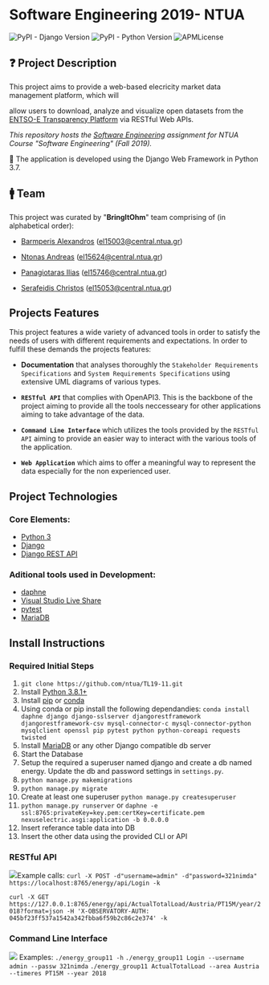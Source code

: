 # Software Engineering 2019- NTUA

![PyPI - Django Version](https://img.shields.io/pypi/djversions/djangorestframework.svg) ![PyPI - Python Version](https://img.shields.io/pypi/pyversions/Django.svg) ![APMLicense](https://img.shields.io/badge/license-MIT-green.svg)

  

## :question: Project Description

  

This project aims to provide a web-based elecricity market data management platform, which will

allow users to download, analyze and visualize open datasets from the [ENTSO-E Transparency Platform](https://transparency.entsoe.eu) via RESTful Web APIs.

  
  

_This repository hosts the [Software Engineering](https://courses.softlab.ntua.gr/softeng/2019b/) assignment for NTUA Course "Software Engineering" (Fall 2019)._

  

:snake: The application is developed using the Django Web Framework in Python 3.7.

  
  
  

## :mens: Team

  

This project was curated by "**BringItOhm**" team comprising of (in alphabetical order):

* [Barmperis Alexandros](https://github.com/ABar1) (el15003@central.ntua.gr)

* [Ntonas Andreas](https://github.com/ntonasa) (el15624@central.ntua.gr)

* [Panagiotaras Ilias](https://github.com/iliaspan) (el15746@central.ntua.gr)

* [Serafeidis Christos](https://github.com/chris-sera) (el15053@central.ntua.gr)

  
  

## Projects Features

  

This project features a wide variety of advanced tools in order to satisfy the needs of users with different requirements and expectations. In order to fulfill these demands the projects features:

  

- **Documentation** that analyses thoroughly the `Stakeholder Requirements Specifications` and `System Requirements Specifications` using extensive UML diagrams of various types.

  

- **`RESTful API`** that complies with OpenAPI3. This is the backbone of the project aiming to provide all the tools neccesseary for other applications aiming to take advantage of the data.

  

- **`Command Line Interface`** which utilizes the tools provided by the `RESTful API` aiming to provide an easier way to interact with the various tools of the application.

  

- **`Web Application`** which aims to offer a meaningful way to represent the data especially for the non experienced user.


## Project Technologies
### Core Elements:
- [Python 3](https://www.python.org/)
- [Django](https://www.djangoproject.com/)
- [Django REST API](https://www.django-rest-framework.org/)

### Aditional tools used in Development:
- [daphne](https://github.com/django/daphne)
- [Visual Studio Live Share](https://github.com/vsls-contrib)
- [pytest](https://github.com/pytest-dev/pytest/)
- [MariaDB](https://mariadb.org/)

## Install Instructions

### Required Initial Steps
1. `git clone https://github.com/ntua/TL19-11.git`
2. Install [Python 3.8.1+](https://www.python.org/)
3. Install [pip](https://pypi.org/) or [conda](https://docs.conda.io/en/latest/)
4. Using conda or pip install the following dependandies:
`conda install daphne django django-sslserver djangorestframework djangorestframework-csv mysql-connector-c mysql-connector-python mysqlclient openssl pip pytest python python-coreapi requests twisted`
5. Install [MariaDB](https://mariadb.org/) or any other Django compatible db server
6. Start the Database
7. Setup the required a superuser named django and create a db named energy. Update the db and password settings in `settings.py`.
8. `python manage.py makemigrations`
9. `python manage.py migrate`
10. Create at least one superuser `python manage.py createsuperuser` 
11. `python manage.py runserver`
or
`daphne -e ssl:8765:privateKey=key.pem:certKey=certificate.pem  nexuselectric.asgi:application -b 0.0.0.0`
12. Insert referance table data into DB
13. Insert the other data using the provided CLI or API


### RESTful API
![](http://g.recordit.co/E2z9XXHaUm.gif)Example calls:
`curl -X POST -d"username=admin" -d"password=321nimda"  https://localhost:8765/energy/api/Login -k`

`curl -X GET https://127.0.0.1:8765/energy/api/ActualTotalLoad/Austria/PT15M/year/2018?format=json -H 'X-OBSERVATORY-AUTH: 045bf23ff537a1542a342fbba6f59b2c86c2e374' -k`

### Command Line Interface
![](http://g.recordit.co/nw6b8fDh5f.gif)
Examples:
`./energy_group11 -h`
`./energy_group11 Login --username admin --passw 321nimda`
`./energy_group11 ActualTotalLoad --area Austria --timeres PT15M --year 2018`

